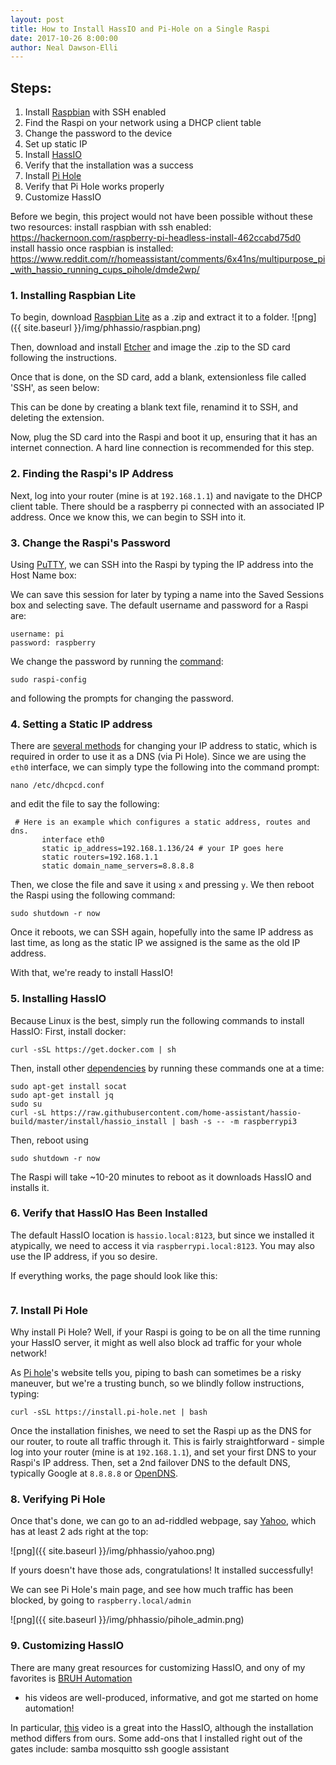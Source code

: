 ```yaml
---
layout: post
title: How to Install HassIO and Pi-Hole on a Single Raspi
date: 2017-10-26 8:00:00
author: Neal Dawson-Elli
---
```


## Steps:
1. Install [Raspbian](https://www.raspberrypi.org/downloads/raspbian/) with SSH enabled
2. Find the Raspi on your network using a DHCP client table
3. Change the password to the device
4. Set up static IP
5. Install [HassIO](https://home-assistant.io/hassio/)
6. Verify that the installation was a success
7. Install [Pi Hole](https://pi-hole.net/)
8. Verify that Pi Hole works properly
9. Customize HassIO

Before we begin, this project would not have been possible without these two resources:
install raspbian with ssh enabled: https://hackernoon.com/raspberry-pi-headless-install-462ccabd75d0
install hassio once raspbian is installed: https://www.reddit.com/r/homeassistant/comments/6x41ns/multipurpose_pi_with_hassio_running_cups_pihole/dmde2wp/

### 1. Installing Raspbian Lite

To begin, download [Raspbian Lite](https://www.raspberrypi.org/downloads/raspbian/) as a .zip and extract it to a folder.
![png]({{ site.baseurl }}/img/phhassio/raspbian.png)

Then, download and install [Etcher](https://etcher.io/) and image the .zip to the SD card following the instructions.

Once that is done, on the SD card, add a blank, extensionless file called 'SSH', as seen below:

This can be done by creating a blank text file, renamind it to SSH, and deleting the extension.

Now, plug the SD card into the Raspi and boot it up, ensuring that it has an internet connection.  A hard line connection is recommended for this step.

### 2. Finding the Raspi's IP Address

Next, log into your router (mine is at `192.168.1.1`) and navigate to the DHCP client table.  There should be a raspberry pi connected with an associated IP address.
Once we know this, we can begin to SSH into it.

### 3. Change the Raspi's Password

Using [PuTTY](http://www.putty.org/), we can SSH into the Raspi by typing the IP address into the Host Name box:

We can save this session for later by typing a name into the Saved Sessions box and selecting save.
The default username and password for a Raspi are:
```
username: pi
password: raspberry
```

We change the password by running the [command](https://www.raspberrypi.org/documentation/configuration/raspi-config.md):
```
sudo raspi-config
```
and following the prompts for changing the password.  

### 4. Setting a Static IP address

There are [several methods](https://raspberrypi.stackexchange.com/questions/37920/how-do-i-set-up-networking-wifi-static-ip-address) for changing your IP 
address to static, which is required in order to use it as a DNS (via Pi Hole).  Since we are using the `eth0` interface, we can simply type the following into the command prompt:
```
nano /etc/dhcpcd.conf
```
and edit the file to say the following:
```
 # Here is an example which configures a static address, routes and dns.
       interface eth0
       static ip_address=192.168.1.136/24 # your IP goes here
       static routers=192.168.1.1
       static domain_name_servers=8.8.8.8
```

Then, we close the file and save it using `x` and pressing `y`.  We then reboot the Raspi using the following command:
```
sudo shutdown -r now
```

Once it reboots, we can SSH again, hopefully into the same IP address as last time, as long as the static IP we assigned is the same as the old IP address.

With that, we're ready to install HassIO!

### 5. Installing HassIO

Because Linux is the best, simply run the following commands to install HassIO:
First, install docker:
```
curl -sSL https://get.docker.com | sh
```
Then, install other [dependencies](https://github.com/home-assistant/hassio-build/blob/master/install/README.md) by running these commands one at a time:
```
sudo apt-get install socat
sudo apt-get install jq
sudo su
curl -sL https://raw.githubusercontent.com/home-assistant/hassio-build/master/install/hassio_install | bash -s -- -m raspberrypi3
```
Then, reboot using
```
sudo shutdown -r now
```

The Raspi will take ~10-20 minutes to reboot as it downloads HassIO and installs it.

### 6. Verify that HassIO Has Been Installed

The default HassIO location is `hassio.local:8123`, but since we installed it atypically, we need to access it via `raspberrypi.local:8123`.  You may also use the IP address, if you so desire.

If everything works, the page should look like this:
```
```

### 7. Install Pi Hole

Why install Pi Hole?  Well, if your Raspi is going to be on all the time running your HassIO server, it might as well also block ad traffic for your whole network!

As [Pi hole](https://pi-hole.net/)'s website tells you, piping to bash can sometimes be a risky maneuver, but we're a trusting bunch, so we blindly follow instructions, typing:
```
curl -sSL https://install.pi-hole.net | bash
```

Once the installation finishes, we need to set the Raspi up as the DNS for our router, to route all traffic through it.  This is fairly straightforward - simple log into your router 
(mine is at `192.168.1.1`), and set your first DNS to your Raspi's IP address.  Then, set a 2nd failover DNS to the default DNS, typically Google  at `8.8.8.8` or [OpenDNS](https://www.opendns.com/).


### 8. Verifying Pi Hole

Once that's done, we can go to an ad-riddled webpage, say [Yahoo](https://www.yahoo.com/), which has at least 2 ads right at the top:

![png]({{ site.baseurl }}/img/phhassio/yahoo.png)

If yours doesn't have those ads, congratulations! It installed successfully!

We can see Pi Hole's main page, and see how much traffic has been blocked, by going to `raspberry.local/admin`

![png]({{ site.baseurl }}/img/phhassio/pihole_admin.png)

### 9. Customizing HassIO

There are many great resources for customizing HassIO, and ony of my favorites is [BRUH Automation](https://www.youtube.com/channel/UCLecVrux63S6aYiErxdiy4w) 
- his videos are well-produced, informative, and got me started on home automation!

In particular, [this](https://www.youtube.com/watch?v=XWPluWcYRMI) video is a great into the HassIO, although the installation method differs from ours.
Some add-ons that I installed right out of the gates include:
samba
mosquitto
ssh
google assistant

